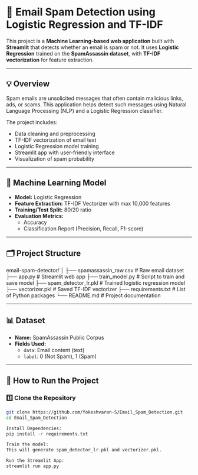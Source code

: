 # 📧 Email Spam Detection using Logistic Regression and TF-IDF

This project is a **Machine Learning-based web application** built with **Streamlit** that detects whether an email is spam or not. It uses **Logistic Regression** trained on the **SpamAssassin dataset**, with **TF-IDF vectorization** for feature extraction.

---

## 💡 Overview

Spam emails are unsolicited messages that often contain malicious links, ads, or scams. This application helps detect such messages using Natural Language Processing (NLP) and a Logistic Regression classifier.

The project includes:

- Data cleaning and preprocessing
- TF-IDF vectorization of email text
- Logistic Regression model training
- Streamlit app with user-friendly interface
- Visualization of spam probability

---

## 🧠 Machine Learning Model

- **Model:** Logistic Regression
- **Feature Extraction:** TF-IDF Vectorizer with max 10,000 features
- **Training/Test Split:** 80/20 ratio
- **Evaluation Metrics:**
  - Accuracy
  - Classification Report (Precision, Recall, F1-score)

---

## 🗂 Project Structure

email-spam-detector/
│
├── spamassassin_raw.csv # Raw email dataset
├── app.py # Streamlit web app
├── train_model.py # Script to train and save model
├── spam_detector_lr.pkl # Trained logistic regression model
├── vectorizer.pkl # Saved TF-IDF vectorizer
├── requirements.txt # List of Python packages
└── README.md # Project documentation


---

## 📊 Dataset

- **Name:** SpamAssassin Public Corpus
- **Fields Used:**
  - `data`: Email content (text)
  - `label`: 0 (Not Spam), 1 (Spam)

---

## 🚀 How to Run the Project

### 1️⃣ Clone the Repository

```bash
git clone https://github.com/Yokeshvaran-S/Email_Spam_Detection.git
cd Email_Spam_Detection

Install Dependencies:
pip install -r requirements.txt

Train the model:
This will generate spam_detector_lr.pkl and vectorizer.pkl.

Run the Streamlit App:
streamlit run app.py
